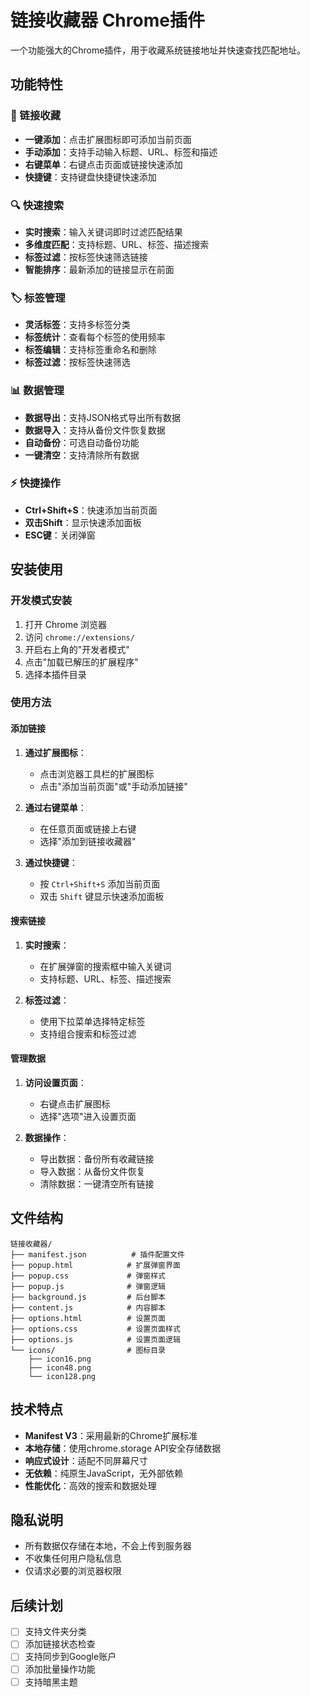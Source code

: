 # 链接收藏器 Chrome插件

一个功能强大的Chrome插件，用于收藏系统链接地址并快速查找匹配地址。

## 功能特性

### 🔖 链接收藏
- **一键添加**：点击扩展图标即可添加当前页面
- **手动添加**：支持手动输入标题、URL、标签和描述
- **右键菜单**：右键点击页面或链接快速添加
- **快捷键**：支持键盘快捷键快速添加

### 🔍 快速搜索
- **实时搜索**：输入关键词即时过滤匹配结果
- **多维度匹配**：支持标题、URL、标签、描述搜索
- **标签过滤**：按标签快速筛选链接
- **智能排序**：最新添加的链接显示在前面

### 🏷️ 标签管理
- **灵活标签**：支持多标签分类
- **标签统计**：查看每个标签的使用频率
- **标签编辑**：支持标签重命名和删除
- **标签过滤**：按标签快速筛选

### 📊 数据管理
- **数据导出**：支持JSON格式导出所有数据
- **数据导入**：支持从备份文件恢复数据
- **自动备份**：可选自动备份功能
- **一键清空**：支持清除所有数据

### ⚡ 快捷操作
- **Ctrl+Shift+S**：快速添加当前页面
- **双击Shift**：显示快速添加面板
- **ESC键**：关闭弹窗

## 安装使用

### 开发模式安装
1. 打开 Chrome 浏览器
2. 访问 `chrome://extensions/`
3. 开启右上角的"开发者模式"
4. 点击"加载已解压的扩展程序"
5. 选择本插件目录

### 使用方法

#### 添加链接
1. **通过扩展图标**：
   - 点击浏览器工具栏的扩展图标
   - 点击"添加当前页面"或"手动添加链接"

2. **通过右键菜单**：
   - 在任意页面或链接上右键
   - 选择"添加到链接收藏器"

3. **通过快捷键**：
   - 按 `Ctrl+Shift+S` 添加当前页面
   - 双击 `Shift` 键显示快速添加面板

#### 搜索链接
1. **实时搜索**：
   - 在扩展弹窗的搜索框中输入关键词
   - 支持标题、URL、标签、描述搜索

2. **标签过滤**：
   - 使用下拉菜单选择特定标签
   - 支持组合搜索和标签过滤

#### 管理数据
1. **访问设置页面**：
   - 右键点击扩展图标
   - 选择"选项"进入设置页面

2. **数据操作**：
   - 导出数据：备份所有收藏链接
   - 导入数据：从备份文件恢复
   - 清除数据：一键清空所有链接

## 文件结构

```
链接收藏器/
├── manifest.json          # 插件配置文件
├── popup.html            # 扩展弹窗界面
├── popup.css             # 弹窗样式
├── popup.js              # 弹窗逻辑
├── background.js         # 后台脚本
├── content.js            # 内容脚本
├── options.html          # 设置页面
├── options.css           # 设置页面样式
├── options.js            # 设置页面逻辑
└── icons/                # 图标目录
    ├── icon16.png
    ├── icon48.png
    └── icon128.png
```

## 技术特点

- **Manifest V3**：采用最新的Chrome扩展标准
- **本地存储**：使用chrome.storage API安全存储数据
- **响应式设计**：适配不同屏幕尺寸
- **无依赖**：纯原生JavaScript，无外部依赖
- **性能优化**：高效的搜索和数据处理

## 隐私说明

- 所有数据仅存储在本地，不会上传到服务器
- 不收集任何用户隐私信息
- 仅请求必要的浏览器权限

## 后续计划

- [ ] 支持文件夹分类
- [ ] 添加链接状态检查
- [ ] 支持同步到Google账户
- [ ] 添加批量操作功能
- [ ] 支持暗黑主题